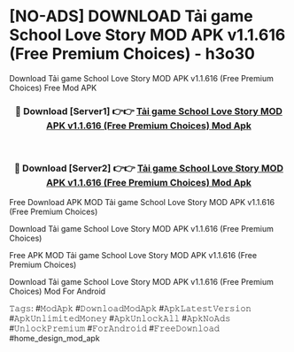 # [NO-ADS] DOWNLOAD Tải game School Love Story MOD APK v1.1.616 (Free Premium Choices) - h3o30
Download Tải game School Love Story MOD APK v1.1.616 (Free Premium Choices) Free Mod APK

<div align="center">
<h3>🔴 Download [Server1] 👉👉 <a href="https://apk-comot.site?title=Tải_game_School_Love_Story_MOD_APK_v1.1.616_(Free_Premium_Choices)">Tải game School Love Story MOD APK v1.1.616 (Free Premium Choices) Mod Apk</a></h3><br>

<h3>🔴 Download [Server2] 👉👉 <a href="https://apk-comot.site?title=Tải_game_School_Love_Story_MOD_APK_v1.1.616_(Free_Premium_Choices)">Tải game School Love Story MOD APK v1.1.616 (Free Premium Choices) Mod Apk</a></h3>
</div>


Free Download APK MOD Tải game School Love Story MOD APK v1.1.616 (Free Premium Choices)

Download Tải game School Love Story MOD APK v1.1.616 (Free Premium Choices) 

Free APK MOD Tải game School Love Story MOD APK v1.1.616 (Free Premium Choices) 

Download Tải game School Love Story MOD APK v1.1.616 (Free Premium Choices) Mod For Android

𝚃𝚊𝚐𝚜: #𝙼𝚘𝚍𝙰𝚙𝚔 #𝙳𝚘𝚠𝚗𝚕𝚘𝚊𝚍𝙼𝚘𝚍𝙰𝚙𝚔 #𝙰𝚙𝚔𝙻𝚊𝚝𝚎𝚜𝚝𝚅𝚎𝚛𝚜𝚒𝚘𝚗 #𝙰𝚙𝚔𝚄𝚗𝚕𝚒𝚖𝚒𝚝𝚎𝚍𝙼𝚘𝚗𝚎𝚢 #𝙰𝚙𝚔𝚄𝚗𝚕𝚘𝚌𝚔𝙰𝚕𝚕 #𝙰𝚙𝚔𝙽𝚘𝙰𝚍𝚜 #𝚄𝚗𝚕𝚘𝚌𝚔𝙿𝚛𝚎𝚖𝚒𝚞𝚖 #𝙵𝚘𝚛𝙰𝚗𝚍𝚛𝚘𝚒𝚍 #𝙵𝚛𝚎𝚎𝙳𝚘𝚠𝚗𝚕𝚘𝚊𝚍 #home_design_mod_apk